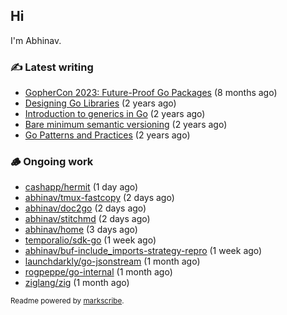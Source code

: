 ## Hi

I'm Abhinav.

### ✍️ Latest writing


- [GopherCon 2023: Future-Proof Go Packages](https://abhinavg.net/2023/09/27/future-proof-packages/) (8 months ago)
- [Designing Go Libraries](https://abhinavg.net/2022/12/06/designing-go-libraries/) (2 years ago)
- [Introduction to generics in Go](https://abhinavg.net/2022/11/23/generics-intro/) (2 years ago)
- [Bare minimum semantic versioning](https://abhinavg.net/2022/11/07/semver/) (2 years ago)
- [Go Patterns and Practices](https://abhinavg.net/2022/09/19/go-patterns-and-practices-talk/) (2 years ago)

### 🪵 Ongoing work


- [cashapp/hermit](https://github.com/cashapp/hermit) (1 day ago)
- [abhinav/tmux-fastcopy](https://github.com/abhinav/tmux-fastcopy) (2 days ago)
- [abhinav/doc2go](https://github.com/abhinav/doc2go) (2 days ago)
- [abhinav/stitchmd](https://github.com/abhinav/stitchmd) (2 days ago)
- [abhinav/home](https://github.com/abhinav/home) (3 days ago)
- [temporalio/sdk-go](https://github.com/temporalio/sdk-go) (1 week ago)
- [abhinav/buf-include_imports-strategy-repro](https://github.com/abhinav/buf-include_imports-strategy-repro) (1 week ago)
- [launchdarkly/go-jsonstream](https://github.com/launchdarkly/go-jsonstream) (1 month ago)
- [rogpeppe/go-internal](https://github.com/rogpeppe/go-internal) (1 month ago)
- [ziglang/zig](https://github.com/ziglang/zig) (1 month ago)

<sub>Readme powered by [markscribe](https://github.com/muesli/markscribe).</sub>
